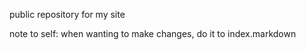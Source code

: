 public repository for my site

note to self: when wanting to make changes, do it to index.markdown 
